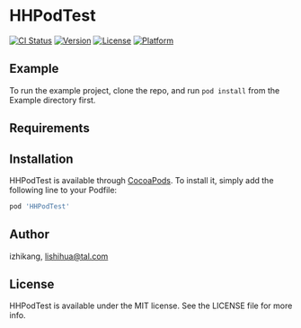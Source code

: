 # HHPodTest

[![CI Status](https://img.shields.io/travis/izhikang/HHPodTest.svg?style=flat)](https://travis-ci.org/izhikang/HHPodTest)
[![Version](https://img.shields.io/cocoapods/v/HHPodTest.svg?style=flat)](https://cocoapods.org/pods/HHPodTest)
[![License](https://img.shields.io/cocoapods/l/HHPodTest.svg?style=flat)](https://cocoapods.org/pods/HHPodTest)
[![Platform](https://img.shields.io/cocoapods/p/HHPodTest.svg?style=flat)](https://cocoapods.org/pods/HHPodTest)

## Example

To run the example project, clone the repo, and run `pod install` from the Example directory first.

## Requirements

## Installation

HHPodTest is available through [CocoaPods](https://cocoapods.org). To install
it, simply add the following line to your Podfile:

```ruby
pod 'HHPodTest'
```

## Author

izhikang, lishihua@tal.com

## License

HHPodTest is available under the MIT license. See the LICENSE file for more info.
